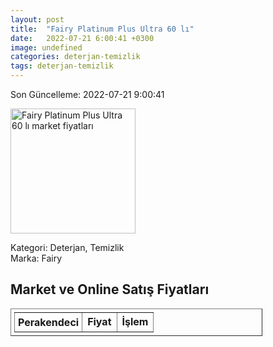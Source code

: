 ```yaml
---
layout: post
title:  "Fairy Platinum Plus Ultra 60 lı"
date:   2022-07-21 6:00:41 +0300
image: undefined
categories: deterjan-temizlik
tags: deterjan-temizlik
---
```


Son Güncelleme: 2022-07-21 9:00:41

<img src="undefined" width="200" alt="Fairy Platinum Plus Ultra 60 lı market fiyatları" />

Kategori: Deterjan, Temizlik
<br />
Marka: Fairy

<h2>Market ve Online Satış Fiyatları</h2>

<table border="1" style="padding: 5px;width:80%;">
  <tr>
    <td style="padding: 5px;"><strong>Perakendeci</strong></td>
    <td><strong>Fiyat</strong></td>
    <td><strong>İşlem</strong></td>
  </tr>
  
</table>

